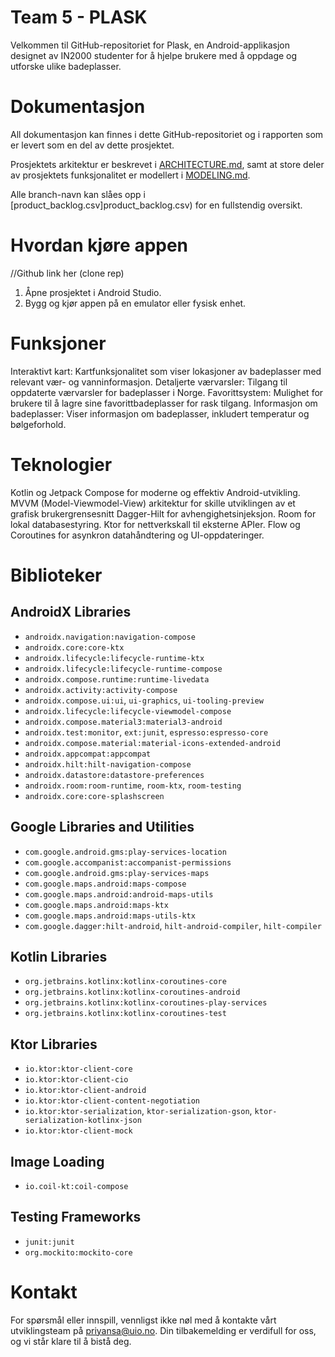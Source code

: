 # Team 5 - PLASK
Velkommen til GitHub-repositoriet for Plask, en Android-applikasjon designet av IN2000 studenter for å hjelpe brukere med å oppdage og utforske ulike badeplasser. 

# Dokumentasjon
All dokumentasjon kan finnes i dette GitHub-repositoriet og i rapporten som er levert som en del av dette prosjektet.

Prosjektets arkitektur er beskrevet i [ARCHITECTURE.md](ARCHITECTURE.md), samt at store deler av prosjektets funksjonalitet er modellert i [MODELING.md](MODELING.md).

Alle branch-navn kan slåes opp i [product_backlog.csv]product_backlog.csv) for en fullstendig oversikt.

# Hvordan kjøre appen
//Github link her (clone rep)
1. Åpne prosjektet i Android Studio.
2. Bygg og kjør appen på en emulator eller fysisk enhet.

# Funksjoner
Interaktivt kart: Kartfunksjonalitet som viser lokasjoner av badeplasser med relevant vær- og vanninformasjon.
Detaljerte værvarsler: Tilgang til oppdaterte værvarsler for badeplasser i Norge.
Favorittsystem: Mulighet for brukere til å lagre sine favorittbadeplasser for rask tilgang.
Informasjon om badeplasser: Viser informasjon om badeplasser, inkludert temperatur og bølgeforhold. 

# Teknologier
Kotlin og Jetpack Compose for moderne og effektiv Android-utvikling.
MVVM (Model-Viewmodel-View) arkitektur for skille utviklingen av et grafisk brukergrensesnitt
Dagger-Hilt for avhengighetsinjeksjon.
Room for lokal databasestyring.
Ktor for nettverkskall til eksterne APIer.
Flow og Coroutines for asynkron datahåndtering og UI-oppdateringer.

# Biblioteker

## AndroidX Libraries
- `androidx.navigation:navigation-compose`
- `androidx.core:core-ktx`
- `androidx.lifecycle:lifecycle-runtime-ktx`
- `androidx.lifecycle:lifecycle-runtime-compose`
- `androidx.compose.runtime:runtime-livedata`
- `androidx.activity:activity-compose`
- `androidx.compose.ui:ui`, `ui-graphics`, `ui-tooling-preview`
- `androidx.lifecycle:lifecycle-viewmodel-compose`
- `androidx.compose.material3:material3-android`
- `androidx.test:monitor`, `ext:junit`, `espresso:espresso-core`
- `androidx.compose.material:material-icons-extended-android`
- `androidx.appcompat:appcompat`
- `androidx.hilt:hilt-navigation-compose`
- `androidx.datastore:datastore-preferences`
- `androidx.room:room-runtime`, `room-ktx`, `room-testing`
- `androidx.core:core-splashscreen`

## Google Libraries and Utilities
- `com.google.android.gms:play-services-location`
- `com.google.accompanist:accompanist-permissions`
- `com.google.android.gms:play-services-maps`
- `com.google.maps.android:maps-compose`
- `com.google.maps.android:android-maps-utils`
- `com.google.maps.android:maps-ktx`
- `com.google.maps.android:maps-utils-ktx`
- `com.google.dagger:hilt-android`, `hilt-android-compiler`, `hilt-compiler`

## Kotlin Libraries
- `org.jetbrains.kotlinx:kotlinx-coroutines-core`
- `org.jetbrains.kotlinx:kotlinx-coroutines-android`
- `org.jetbrains.kotlinx:kotlinx-coroutines-play-services`
- `org.jetbrains.kotlinx:kotlinx-coroutines-test`

## Ktor Libraries
- `io.ktor:ktor-client-core`
- `io.ktor:ktor-client-cio`
- `io.ktor:ktor-client-android`
- `io.ktor:ktor-client-content-negotiation`
- `io.ktor:ktor-serialization`, `ktor-serialization-gson`, `ktor-serialization-kotlinx-json`
- `io.ktor:ktor-client-mock`

## Image Loading
- `io.coil-kt:coil-compose`

## Testing Frameworks
- `junit:junit`
- `org.mockito:mockito-core`

# Kontakt
For spørsmål eller innspill, vennligst ikke nøl med å kontakte vårt utviklingsteam på priyansa@uio.no. Din tilbakemelding er verdifull for oss, og vi står klare til å bistå deg.








